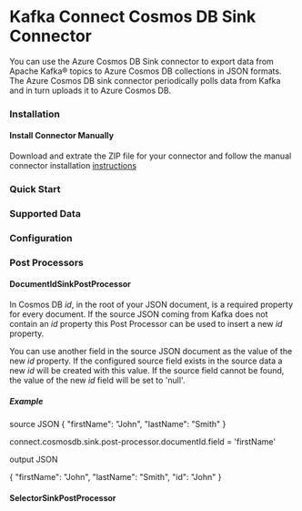 # Kafka Connect Cosmos DB Sink Connector

You can use the Azure Cosmos DB Sink connector to export data from Apache Kafka® topics to Azure Cosmos DB collections in JSON formats.
The Azure Cosmos DB sink connector periodically polls data from Kafka and in turn uploads it to Azure Cosmos DB. 

### Installation

#### Install Connector Manually
Download and extrate the ZIP file for your connector and follow the manual connector installation [instructions](https://docs.confluent.io/current/connect/managing/install.html#install-connector-manually)

### Quick Start

### Supported Data 

### Configuration

### Post Processors

#### DocumentIdSinkPostProcessor
In Cosmos DB *id*, in the root of your JSON document, is a required property for every document. If the source JSON coming from Kafka does not contain an *id* property this Post Processor can be used to insert a new *id* property.

You can use another field in the source JSON document as the value of the new *id* property. 
If the configured source field exists in the source data a new *id* will be created with this value. If the source field cannot be found, the value of the new *id* field will be set to 'null'.


##### Example
source JSON
{
    "firstName": "John",
    "lastName": "Smith" 
}

connect.cosmosdb.sink.post-processor.documentId.field = 'firstName'

output JSON

{
    "firstName": "John",
    "lastName": "Smith",
    "id": "John"
}

#### SelectorSinkPostProcessor 
